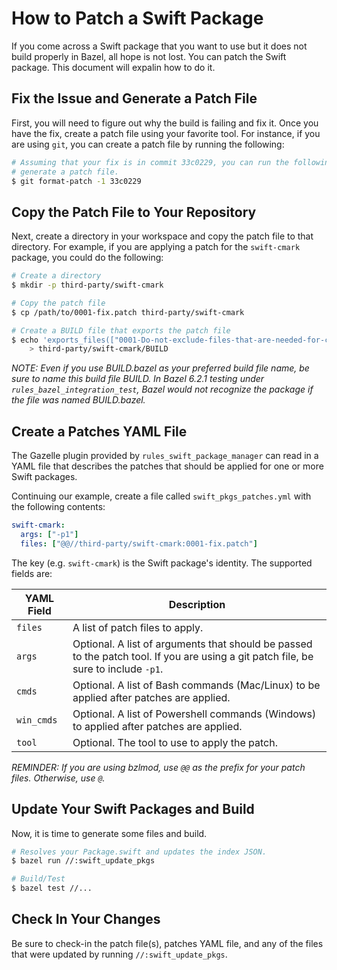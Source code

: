 # How to Patch a Swift Package

If you come across a Swift package that you want to use but it does not build properly in Bazel, all
hope is not lost. You can patch the Swift package. This document will expalin how to do it.

## Fix the Issue and Generate a Patch File

First, you will need to figure out why the build is failing and fix it. Once you have the fix,
create a patch file using your favorite tool. For instance, if you are using `git`, you can create a
patch file by running the following:

```sh
# Assuming that your fix is in commit 33c0229, you can run the following to
# generate a patch file.
$ git format-patch -1 33c0229
```

## Copy the Patch File to Your Repository

Next, create a directory in your workspace and copy the patch file to that directory. For example,
if you are applying a patch for the `swift-cmark` package, you could do the following:

```sh
# Create a directory
$ mkdir -p third-party/swift-cmark

# Copy the patch file
$ cp /path/to/0001-fix.patch third-party/swift-cmark

# Create a BUILD file that exports the patch file
$ echo 'exports_files(["0001-Do-not-exclude-files-that-are-needed-for-compilation.patch"])' \
    > third-party/swift-cmark/BUILD
```

_NOTE: Even if you use BUILD.bazel as your preferred build file name, be sure to name this build
file BUILD. In Bazel 6.2.1 testing under `rules_bazel_integration_test`, Bazel would not recognize
the package if the file was named BUILD.bazel._

## Create a Patches YAML File

The Gazelle plugin provided by `rules_swift_package_manager` can read in a YAML file that describes
the patches that should be applied for one or more Swift packages.

Continuing our example, create a file called `swift_pkgs_patches.yml` with the following contents:

```yaml
swift-cmark:
  args: ["-p1"]
  files: ["@@//third-party/swift-cmark:0001-fix.patch"]
```

The key (e.g. `swift-cmark`) is the Swift package's identity. The supported fields are:

| YAML Field | Description                                                                                                                         |
| ---------- | ----------------------------------------------------------------------------------------------------------------------------------- |
| `files`    | A list of patch files to apply.                                                                                                     |
| `args`     | Optional. A list of arguments that should be passed to the patch tool. If you are using a git patch file, be sure to include `-p1`. |
| `cmds`     | Optional. A list of Bash commands (Mac/Linux) to be applied after patches are applied.                                              |
| `win_cmds` | Optional. A list of Powershell commands (Windows) to applied after patches are applied.                                             |
| `tool`     | Optional. The tool to use to apply the patch.                                                                                       |

_REMINDER: If you are using bzlmod, use `@@` as the prefix for your patch files. Otherwise, use
`@`._

## Update Your Swift Packages and Build

Now, it is time to generate some files and build.

```sh
# Resolves your Package.swift and updates the index JSON.
$ bazel run //:swift_update_pkgs

# Build/Test
$ bazel test //...
```

## Check In Your Changes

Be sure to check-in the patch file(s), patches YAML file, and any of the files that were updated by
running `//:swift_update_pkgs`.

